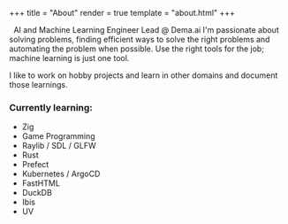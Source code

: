 +++
title = "About"
render = true
template = "about.html"
+++

<!--{{ img(path="@/about/me.jpg", class="bordered", alt="It's me!", caption="It's me!") }}-->

&nbsp;
AI and Machine Learning Engineer Lead @ Dema.ai
I'm passionate about solving problems, finding efficient ways to solve the right problems and automating the problem when possible. 
Use the right tools for the job; machine learning is just one tool.

I like to work on hobby projects and learn in other domains and document those learnings.

### Currently learning:

- Zig
- Game Programming
- Raylib / SDL / GLFW
- Rust
- Prefect
- Kubernetes / ArgoCD
- FastHTML
- DuckDB
- Ibis
- UV
